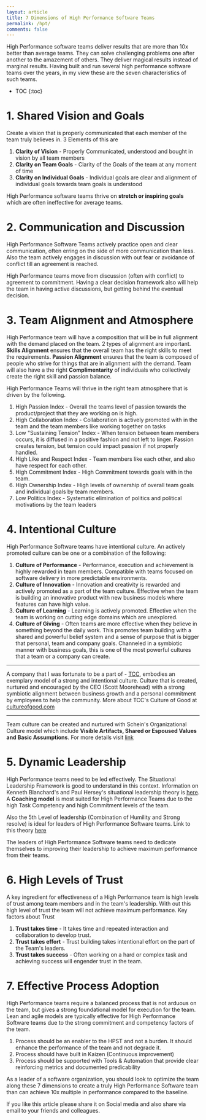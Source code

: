```yaml
---
layout: article
title: 7 Dimensions of High Performance Software Teams
permalink: /hpt/
comments: false
---
```

High Performance software teams deliver results that are more than 10x better than average teams. They can solve challenging problems one after another to the amazement of others. They deliver magical results instead of marginal results. Having built and run several high performance software teams over the years, in my view these are the seven characteristics of such teams.

- TOC
{:toc}

# 1. Shared Vision and Goals
Create a vision that is properly communicated that each member of the team truly believes in. 3 Elements of this are
1. **Clarity of Vision** - Properly Communicated, understood and bought in vision by all team members
1. **Clarity on Team Goals** - Clarity of the Goals of the team at any moment of time
1. **Clarity on Individual Goals** - Individual goals are clear and alignment of individual goals towards team goals is understood

High Performance software teams thrive on **stretch or inspiring goals** which are often ineffective for average teams.

# 2. Communication and Discussion
High Performance Software Teams actively practice open and clear communication, often erring on the side of more communication than less. Also the team actively engages in discussion with out fear or avoidance of conflict till an agreement is reached.

High Performance teams move from discussion (often with conflict) to  agreement to commitment. Having a clear decision framework also will help the team in having active discussions, but getting behind the eventual decision.

# 3. Team Alignment and Atmosphere
High Performance team will have a composition that will be in full alignment with the demand placed on the team. 2 types of alignment are important. **Skills Alignment** ensures that the overall team has the right skills to meet the requirements. **Passion Alignment** ensures that the team is composed of people who strive for things that are in alignment with the demand. Team will also have a the right **Complimentarity** of individuals who collectively create the right skill and passion balance.

High Performance Teams will thrive in the right team atmosphere that is driven by the following.

1. High Passion Index - Overall the teams level of passion towards the product/project that they are working on is high.
1. High Collaboration Index - Collaboration is actively promoted with in the team and the team members like working together on tasks
1. Low "Sustaining Tension" Index - When tension between team members occurs, it is diffused in a positive fashion and not left to linger. Passion creates tension, but tension could impact passion if not properly handled.
1. High Like and Respect Index - Team members like each other, and also have respect for each other.
1. High Commitment Index - High Commitment towards goals with in the team.
1. High Ownership Index - High levels of ownership of overall team goals and individual goals by team members.
1. Low Politics Index - Systematic elimination of politics and political motivations by the team leaders

# 4. Intentional Culture
High Performance Software teams have intentional culture. An actively promoted culture can be one or a combination of the following:
1. **Culture of Performance** - Performance, execution and achievement is highly rewarded in team members. Compatible with teams focused on software delivery in more predictable environments.
1. **Culture of Innovation** - Innovation and creativity is rewarded and actively promoted as a part of the team culture. Effective when the team is building an innovative product with new business models where features can have high value.
1. **Culture of Learning** - Learning is actively promoted. Effective when the team is working on cutting edge domains which are unexplored.
1. **Culture of Giving** - Often teams are more effective when they believe in something beyond the daily work. This promotes team building with a shared and powerful belief system and a sense of purpose that is bigger that personal, team and company goals. Channeled in a symbiotic manner with business goals, this is one of the most powerful cultures that a team or a company can create.

----

A company that I was fortunate to be a part of - [TCC](http://www.tccrocks.com), embodies an exemplary model of a strong and intentional culture. Culture that is created, nurtured and encouraged by the CEO (Scott Moorehead) with a strong symbiotic alignment between business growth and a personal commitment by employees to help the community. More about TCC's Culture of Good at
[cultureofgood.com](http://cultureofgood.com)

----

Team culture can be created and nurtured with Schein's Organizational Culture model which include **Visible Artifacts, Shared or Espoused Values and Basic Assumptions**. For more details visit [link](https://en.wikipedia.org/wiki/Edgar_Schein)

# 5. Dynamic Leadership
High Performance teams need to be led effectively. The Situational Leadership Framework is good to understand in this context. Information on Kenneth Blanchard's and Paul Hersey's situational leadership theory is [here](https://en.wikipedia.org/wiki/Situational_leadership_theory). A **Coaching model** is most suited for High Performance Teams due to the high Task Competency and high Commitment levels of the team.

Also the 5th Level of leadership (Combination of Humility and Strong resolve) is ideal for leaders of High Performance Software teams. Link to this theory [here](https://www.mindtools.com/pages/article/level-5-leadership.htm)

The leaders of High Performance Software teams need to dedicate themselves to improving their leadership to achieve maximum performance from their teams.

# 6. High Levels of Trust
A key ingredient for effectiveness of a High Performance team is high levels of trust among team members and in the team's leadership. With out this high level of trust the team will not achieve maximum performance. Key factors about Trust
1. **Trust takes time** - It takes time and repeated interaction and collaboration to develop trust.
1. **Trust takes effort** - Trust building takes intentional effort on the part of the Team's leaders.
1. **Trust takes success** - Often working on a hard or complex task and achieving success will engender trust in the team.

# 7. Effective Process Adoption
High Performance teams require a balanced process that is not arduous on the team, but gives a strong foundational model for execution for the team. Lean and agile models are typically effective for High Performance Software teams due to the strong commitment and competency factors of the team.

1. Process should be an enabler to the HPST and not a burden. It should enhance the performance of the team and not degrade it.
1. Process should have built in Kaizen (Continuous improvement)
1. Process should be supported with Tools & Automation that provide clear reinforcing metrics and documented predicability

As a leader of a software organization, you should look to optimize the team along these 7 dimensions to create a truly High Performance Software team than can achieve 10x multiple in performance compared to the baseline.

If you like this article please share it on Social media and also share via email to your friends and colleagues.
